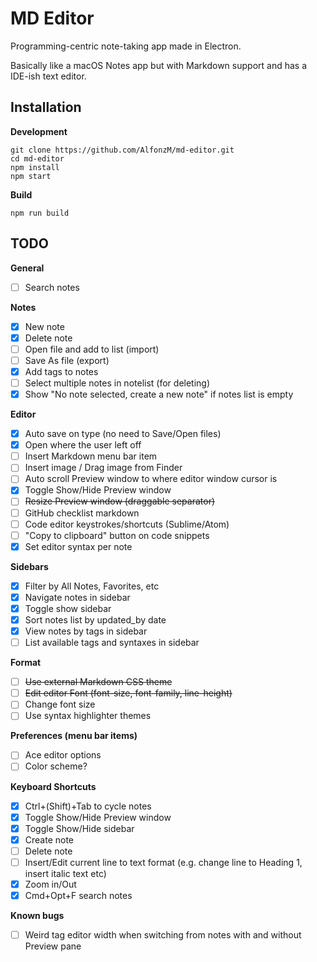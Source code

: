MD Editor
===============

Programming-centric note-taking app made in Electron.

Basically like a macOS Notes app but with Markdown support and has a IDE-ish text editor.

## Installation

__Development__

```
git clone https://github.com/AlfonzM/md-editor.git
cd md-editor
npm install
npm start
```

__Build__

```
npm run build
```

## TODO

__General__
- [ ] Search notes

__Notes__
- [x] New note
- [x] Delete note
- [ ] Open file and add to list (import)
- [ ] Save As file (export)
- [x] Add tags to notes
- [ ] Select multiple notes in notelist (for deleting)
- [x] Show "No note selected, create a new note" if notes list is empty

__Editor__
- [x] Auto save on type (no need to Save/Open files)
- [x] Open where the user left off
- [ ] Insert Markdown menu bar item
- [ ] Insert image / Drag image from Finder
- [ ] Auto scroll Preview window to where editor window cursor is
- [x] Toggle Show/Hide Preview window
- [ ] ~~Resize Preview window (draggable separator)~~
- [ ] GitHub checklist markdown
- [ ] Code editor keystrokes/shortcuts (Sublime/Atom)
- [ ] "Copy to clipboard" button on code snippets
- [x] Set editor syntax per note

__Sidebars__
- [x] Filter by All Notes, Favorites, etc
- [x] Navigate notes in sidebar
- [x] Toggle show sidebar
- [x] Sort notes list by updated_by date
- [x] View notes by tags in sidebar
- [ ] List available tags and syntaxes in sidebar

__Format__
- [ ] ~~Use external Markdown CSS theme~~
- [ ] ~~Edit editor Font (font-size, font-family, line-height)~~
- [ ] Change font size
- [ ] Use syntax highlighter themes

__Preferences (menu bar items)__
- [ ] Ace editor options
- [ ] Color scheme?

__Keyboard Shortcuts__
- [x] Ctrl+(Shift)+Tab to cycle notes
- [x] Toggle Show/Hide Preview window
- [x] Toggle Show/Hide sidebar
- [x] Create note
- [ ] Delete note
- [ ] Insert/Edit current line to text format (e.g. change line to Heading 1, insert italic text etc)
- [x] Zoom in/Out
- [x] Cmd+Opt+F search notes

__Known bugs__
- [ ] Weird tag editor width when switching from notes with and without Preview pane
